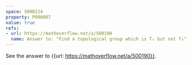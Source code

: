 ```yaml
---
space: S000214
property: P000087
value: true
refs:
- url: https://mathoverflow.net/a/500190
  name: Answer to: "Find a topological group which is T₅ but not T₆"
---
```


See the answer to {{url: https://mathoverflow.net/a/500190}}.
